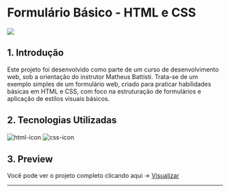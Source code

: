 # Formulário Básico - HTML e CSS

<img src="https://github.com/user-attachments/assets/7cbd5dce-ff69-418e-95d6-89b810adf900"/>

## 1. Introdução
<p>Este projeto foi desenvolvido como parte de um curso de desenvolvimento web, sob a orientação do instrutor Matheus Battisti. Trata-se de um exemplo simples de um formulário web, criado para praticar habilidades básicas em HTML e CSS, com foco na estruturação de formulários e aplicação de estilos visuais básicos.</p>

## 2. Tecnologias Utilizadas
<div style="display: inline_block">
  <img align="center" alt="html-icon" src="https://img.shields.io/badge/HTML5-E34F26?style=for-the-badge&logo=html5&logoColor=white" />
  <img align="center" alt="css-icon" src="https://img.shields.io/badge/CSS3-1572B6?style=for-the-badge&logo=css3&logoColor=white" />
</div>

## 3. Preview
Você pode ver o projeto completo clicando aqui -> <a href="https://formulario-html-css-flame.vercel.app/">Visualizar</a>


---
